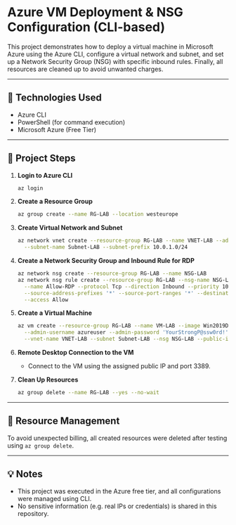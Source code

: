 # Azure VM Deployment & NSG Configuration (CLI-based)

This project demonstrates how to deploy a virtual machine in Microsoft Azure using the Azure CLI, configure a virtual network and subnet, and set up a Network Security Group (NSG) with specific inbound rules. Finally, all resources are cleaned up to avoid unwanted charges.

---

## 🔧 Technologies Used
- Azure CLI
- PowerShell (for command execution)
- Microsoft Azure (Free Tier)

---

## 📌 Project Steps

1. **Login to Azure CLI**
   ```bash
   az login
   ```

2. **Create a Resource Group**
   ```bash
   az group create --name RG-LAB --location westeurope
   ```

3. **Create Virtual Network and Subnet**
   ```bash
   az network vnet create --resource-group RG-LAB --name VNET-LAB --address-prefix 10.0.0.0/16 \
     --subnet-name Subnet-LAB --subnet-prefix 10.0.1.0/24
   ```

4. **Create a Network Security Group and Inbound Rule for RDP**
   ```bash
   az network nsg create --resource-group RG-LAB --name NSG-LAB
   az network nsg rule create --resource-group RG-LAB --nsg-name NSG-LAB \
     --name Allow-RDP --protocol Tcp --direction Inbound --priority 1000 \
     --source-address-prefixes '*' --source-port-ranges '*' --destination-port-ranges 3389 \
     --access Allow
   ```

5. **Create a Virtual Machine**
   ```bash
   az vm create --resource-group RG-LAB --name VM-LAB --image Win2019Datacenter \
     --admin-username azureuser --admin-password 'YourStrongP@ssw0rd!' \
     --vnet-name VNET-LAB --subnet Subnet-LAB --nsg NSG-LAB --public-ip-sku Basic
   ```

6. **Remote Desktop Connection to the VM**
   - Connect to the VM using the assigned public IP and port 3389.

7. **Clean Up Resources**
   ```bash
   az group delete --name RG-LAB --yes --no-wait
   ```

---

## 🧼 Resource Management

To avoid unexpected billing, all created resources were deleted after testing using `az group delete`.

---

## 💡 Notes

- This project was executed in the Azure free tier, and all configurations were managed using CLI.
- No sensitive information (e.g. real IPs or credentials) is shared in this repository.
